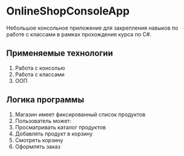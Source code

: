 # OnlineShopConsoleApp
Небольшое консольное приложение для закрепления навыков по работе с классами в рамках прохождения курса по C#.
## Применяемые технологии
1. Работа с консолью
2. Работа с классами
3. ООП
## Логика программы
1. Магазин имеет фиксированный список продуктов
2. Пользователь может:
  1. Просматривать каталог продуктов
  2. Добавлять продукт в корзину
  3. Смотреть корзину
  4. Оформлять заказ
